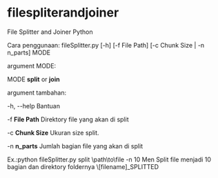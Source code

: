 # filespliterandjoiner
File Splitter and Joiner Python

Cara penggunaan: 
fileSplitter.py [-h] [-f File Path] [-c Chunk Size | -n n_parts] MODE

<p>argument MODE:</p>
  <p>MODE           <b>split</b> or <b>join</b></p>

<p>argument tambahan:</p>
  <p>-h, --help     Bantuan</p>
  <p>-f <b>File Path</b>   Direktory file yang akan di split</p>
  <p>-c <b>Chunk Size</b>  Ukuran size split.</p>
  <p>-n <b>n_parts</b>     Jumlah bagian file yang akan di split</p>
  <p> </p>
 
  <p>Ex.:python fileSplitter.py split \path\to\file -n 10       Men Split file menjadi 10 bagian dan direktory foldernya \[filename]_SPLITTED</p>
